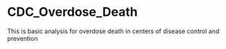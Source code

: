 # CDC_Overdose_Death
This is basic analysis for overdose death in centers of disease control and prevention 
